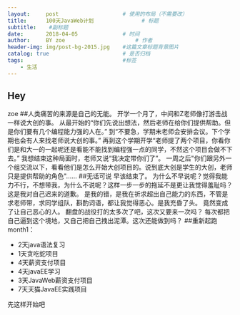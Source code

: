 ```yaml
---
layout:     post   				    # 使用的布局（不需要改）
title:      100天JavaWeb计划 				# 标题 
subtitle:    #副标题
date:       2018-04-05 				# 时间
author:     BY zoe						# 作者
header-img: img/post-bg-2015.jpg 	#这篇文章标题背景图片
catalog: true 						# 是否归档
tags:								#标签
    - 生活
---
```


## Hey
zoe
##人类痛苦的来源是自己的无能。
开学一个月了，中间和Z老师像打游击战一样说大创的事。
从最开始的“你们先说出想法，然后老师在给你们提供帮助。但是你们要有几个编程能力强的人在。”
到“不要急，学期末老师会安排会议。下个学期也会有人来找老师说大创的事。”
再到这个学期开学“老师提了两个项目，你看你们是和大一的一起呢还是看能不能找到编程强一点的同学，不然这个项目会做不下去。”
我想结束这种局面时，老师又说“我决定带你们了”。
一周之后"你们跟另外一个组交流以下，看看他们是怎么开始大创项目的。说到底大创是学生的大创，老师只是提供帮助的角色"......
##无话可说
早该结束了。
为什么不早说呢？觉得我能力不行，不想带我，为什么不说呢？这样一步一步的拖延不是更让我觉得羞耻吗？
这是我对自己迟来的道歉。
是我的错，是我在祈求超出自己能力的东西，不管是求老师带，求同学组队，斟酌词语，都让我觉得恶心。是我充昏了头。
竟然变成了让自己恶心的人。
翻盘的战役打的太多次了吧，这次又要来一次吗？
每次都把自己逼到这个境地，又自己把自己拽出泥潭。这次还能做到吗？
##重新起跑
month1：
*  2天java语法复习
*  1天贪吃蛇项目
*  4天薪资支付项目
*  4天javaEE学习
*  3天JavaWeb薪资支付项目
*  7天天猫JavaEE实践项目

先这样开始吧
